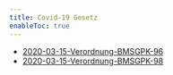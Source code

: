 ```yaml
---
title: Covid-19 Gesetz
enableToc: true
---
```


* [2020-03-15-Verordnung-BMSGPK-96](2020-03-15-Verordnung-BMSGPK-96)
* [2020-03-15-Verordnung-BMSGPK-98](2020-03-15-Verordnung-BMSGPK-98)